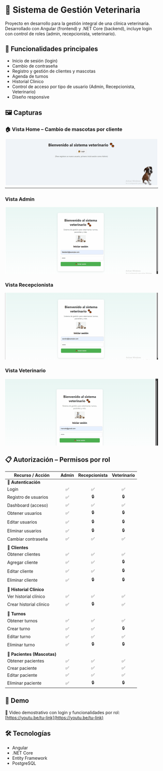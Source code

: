 # 🐾 Sistema de Gestión Veterinaria

Proyecto en desarrollo para la gestión integral de una clínica veterinaria.  
Desarrollado con Angular (frontend) y .NET Core (backend), incluye login con control de roles (admin, recepcionista, veterinario).

## 🎯 Funcionalidades principales

- Inicio de sesión (login)
- Cambio de contraseña
- Registro y gestión de clientes y mascotas
- Agenda de turnos
- Historial Clinico
- Control de acceso por tipo de usuario (Admin, Recepcionista, Veterinario)
- Diseño responsive

## 🖼️ Capturas

### 🏠 Vista Home – Cambio de mascotas por cliente

<img src="./src/assets/capturas/home.gif" width="600"/>

### Vista Admin

![Vista Admin](./src/assets/capturas/admin.gif)

### Vista Recepcionista

![Vista Recepcionista](./src/assets/capturas/recepcionista.gif)

### Vista Veterinario

![Vista Veterinario](./src/assets/capturas/veterinario.gif)

## 📋 Autorización – Permisos por rol

| Recurso / Acción            | Admin | Recepcionista | Veterinario |
| --------------------------- | :---: | :-----------: | :---------: |
| **🔐 Autenticación**        |       |               |             |
| Login                       |  ✅   |      ✅       |     ✅      |
| Registro de usuarios        |  ✅   |      🔒       |     🔒      |
| Dashboard (acceso)          |  ✅   |      ✅       |     ✅      |
| Obtener usuarios            |  ✅   |      🔒       |     🔒      |
| Editar usuarios             |  ✅   |      🔒       |     🔒      |
| Eliminar usuarios           |  ✅   |      🔒       |     🔒      |
| Cambiar contraseña          |  ✅   |      ✅       |     ✅      |
|                             |       |               |             |
| **👥 Clientes**             |       |               |             |
| Obtener clientes            |  ✅   |      ✅       |     ✅      |
| Agregar cliente             |  ✅   |      ✅       |     🔒      |
| Editar cliente              |  ✅   |      ✅       |     🔒      |
| Eliminar cliente            |  ✅   |      🔒       |     🔒      |
|                             |       |               |             |
| **📄 Historial Clínico**    |       |               |             |
| Ver historial clínico       |  ✅   |      ✅       |     ✅      |
| Crear historial clínico     |  ✅   |      🔒       |     ✅      |
|                             |       |               |             |
| **📆 Turnos**               |       |               |             |
| Obtener turnos              |  ✅   |      ✅       |     ✅      |
| Crear turno                 |  ✅   |      ✅       |     🔒      |
| Editar turno                |  ✅   |      ✅       |     ✅      |
| Eliminar turno              |  ✅   |      🔒       |     🔒      |
|                             |       |               |             |
| **🐾 Pacientes (Mascotas)** |       |               |             |
| Obtener pacientes           |  ✅   |      ✅       |     ✅      |
| Crear paciente              |  ✅   |      ✅       |     ✅      |
| Editar paciente             |  ✅   |      ✅       |     ✅      |
| Eliminar paciente           |  ✅   |      🔒       |     🔒      |

## 🧪 Demo

🔗 Video demostrativo con login y funcionalidades por rol:  
[https://youtu.be/tu-link](https://youtu.be/tu-link)

## 🛠️ Tecnologías

- Angular
- .NET Core
- Entity Framework
- PostgreSQL
